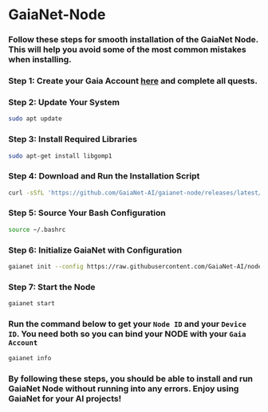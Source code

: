 # GaiaNet-Node
### Follow these steps for smooth installation of the GaiaNet Node. This will help you avoid some of the most common mistakes when installing.

### Step 1: Create your Gaia Account [here](https://gaianet.ai/reward?invite_code=RSh26G) and complete all quests.

### Step 2: Update Your System

```bash
sudo apt update
```

### Step 3: Install Required Libraries

```bash
sudo apt-get install libgomp1
```

### Step 4: Download and Run the Installation Script

```bash
curl -sSfL 'https://github.com/GaiaNet-AI/gaianet-node/releases/latest/download/install.sh' | bash
```

### Step 5: Source Your Bash Configuration

```bash
source ~/.bashrc 
```

### Step 6: Initialize GaiaNet with Configuration

```bash
gaianet init --config https://raw.githubusercontent.com/GaiaNet-AI/node-configs/main/qwen2-0.5b-instruct/config.json
```

### Step 7: Start the Node

```bash
gaianet start
```

### Run the command below to get your ```Node ID``` and your ```Device ID```. You need both so you can bind your NODE with your ```Gaia Account```

```bash
gaianet info
```

### By following these steps, you should be able to install and run GaiaNet Node without running into any errors. Enjoy using GaiaNet for your AI projects!
